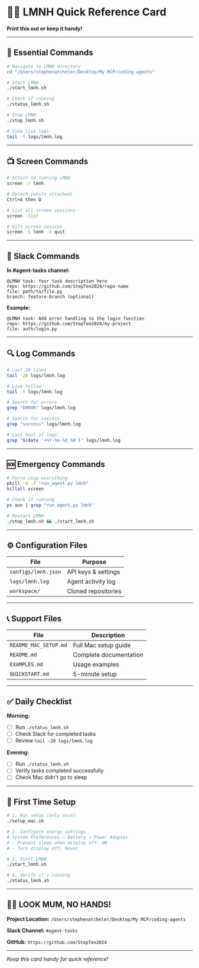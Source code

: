 # 🚴‍♂️ LMNH Quick Reference Card

**Print this out or keep it handy!**

---

## 🚀 Essential Commands

```bash
# Navigate to LMNH directory
cd "/Users/stephenatcheler/Desktop/My MCP/coding-agents"

# Start LMNH
./start_lmnh.sh

# Check if running
./status_lmnh.sh

# Stop LMNH
./stop_lmnh.sh

# View live logs
tail -f logs/lmnh.log
```

---

## 📺 Screen Commands

```bash
# Attach to running LMNH
screen -r lmnh

# Detach (while attached)
Ctrl+A then D

# List all screen sessions
screen -list

# Kill screen session
screen -S lmnh -X quit
```

---

## 💬 Slack Commands

**In #agent-tasks channel:**

```
@LMNH task: Your task description here
repo: https://github.com/StepTen2024/repo-name
file: path/to/file.py
branch: feature-branch (optional)
```

**Example:**
```
@LMNH task: Add error handling to the login function
repo: https://github.com/StepTen2024/my-project
file: auth/login.py
```

---

## 🔍 Log Commands

```bash
# Last 20 lines
tail -20 logs/lmnh.log

# Live follow
tail -f logs/lmnh.log

# Search for errors
grep "ERROR" logs/lmnh.log

# Search for success
grep "success" logs/lmnh.log

# Last hour of logs
grep "$(date '+%Y-%m-%d %H')" logs/lmnh.log
```

---

## 🆘 Emergency Commands

```bash
# Force stop everything
pkill -9 -f "run_agent.py lmnh"
killall screen

# Check if running
ps aux | grep "run_agent.py lmnh"

# Restart LMNH
./stop_lmnh.sh && ./start_lmnh.sh
```

---

## ⚙️ Configuration Files

| File | Purpose |
|------|---------|
| `configs/lmnh.json` | API keys & settings |
| `logs/lmnh.log` | Agent activity log |
| `workspace/` | Cloned repositories |

---

## 📞 Support Files

| File | Description |
|------|-------------|
| `README_MAC_SETUP.md` | Full Mac setup guide |
| `README.md` | Complete documentation |
| `EXAMPLES.md` | Usage examples |
| `QUICKSTART.md` | 5-minute setup |

---

## ✅ Daily Checklist

**Morning:**
- [ ] Run `./status_lmnh.sh`
- [ ] Check Slack for completed tasks
- [ ] Review `tail -20 logs/lmnh.log`

**Evening:**
- [ ] Run `./status_lmnh.sh`
- [ ] Verify tasks completed successfully
- [ ] Check Mac didn't go to sleep

---

## 🔧 First Time Setup

```bash
# 1. Run setup (only once)
./setup_mac.sh

# 2. Configure energy settings
# System Preferences → Battery → Power Adapter
# - Prevent sleep when display off: ON
# - Turn display off: Never

# 3. Start LMNH
./start_lmnh.sh

# 4. Verify it's running
./status_lmnh.sh
```

---

## 🚴‍♂️ LOOK MUM, NO HANDS!

**Project Location:**
`/Users/stephenatcheler/Desktop/My MCP/coding-agents`

**Slack Channel:**
`#agent-tasks`

**GitHub:**
`https://github.com/StepTen2024`

---

*Keep this card handy for quick reference!*



